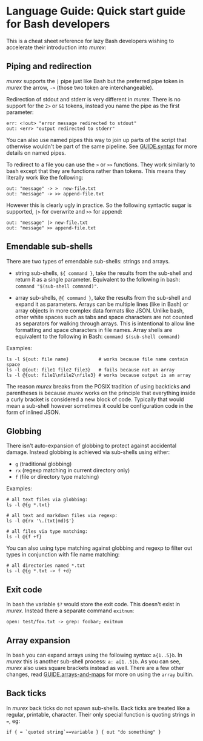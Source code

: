 # Language Guide: Quick start guide for Bash developers

This is a cheat sheet reference for lazy Bash developers wishing to
accelerate their introduction into _murex_:

## Piping and redirection

_murex_ supports the `|` pipe just like Bash but the preferred pipe
token in _murex_ the arrow, `->` (those two token are interchangeable).

Redirection of stdout and stderr is very different in _murex_. There is
no support for the `2>` or `&1` tokens,  instead you name the pipe as
the first parameter:

    err: <!out> "error message redirected to stdout"
    out: <err> "output redirected to stderr"

You can also use named pipes this way to join up parts of the script
that otherwise wouldn't be part of the same pipeline. See [GUIDE.syntax](GUIDE.syntax.md#piping)
for more details on named pipes.

To redirect to a file you can use the `>` or `>>` functions. They work
similarly to bash except that they are functions rather than tokens. This means
they literally work like the following:

    out: "message" -> >  new-file.txt
    out: "message" -> >> append-file.txt

However this is clearly ugly in practice. So the following syntactic sugar is
supported, `|>` for overwrite and `>>` for append:

    out: "message" |> new-file.txt
    out: "message" >> append-file.txt

## Emendable sub-shells

There are two types of emendable sub-shells: strings and arrays.

* string sub-shells, `${ command }`, take the results from the sub-shell
and return it as a single parameter. Equivalent to the following in bash:
`command "$(sub-shell command)"`.

* array sub-shells, `@{ command }`, take the results from the sub-shell
and expand it as parameters. Arrays can be multiple lines (like in Bash)
or array objects in more complex data formats like JSON. Unlike bash,
other white spaces such as tabs and space characters are not counted as
separators for walking through arrays. This is intentional to allow line
formatting and space characters in file names. Array shells are
equivalent to the following in Bash: `command $(sub-shell command)`

Examples:

    ls -l ${out: file name}           # works because file name contain space
    ls -l @{out: file1 file2 file3}   # fails because not an array
    ls -l @{out: file1\nfile2\nfile3} # works because output is an array

The reason _murex_ breaks from the POSIX tradition of using backticks and
parentheses is because _murex_ works on the principle that everything inside
a curly bracket is considered a new block of code. Typically that would mean
a sub-shell however sometimes it could be configuration code in the form of
inlined JSON.

## Globbing

There isn't auto-expansion of globbing to protect against accidental
damage. Instead globbing is achieved via sub-shells using either:

* `g` (traditional globbing)
* `rx` (regexp matching in current directory only)
* `f` (file or directory type matching)

Examples:

    # all text files via globbing:
    ls -l @{g *.txt}

    # all text and markdown files via regexp:
    ls -l @{rx '\.(txt|md)$'}

    # all files via type matching:
    ls -l @{f +f}

You can also using type matching against globbing and regexp to filter
out types in conjunction with file name matching:

    # all directories named *.txt
    ls -l @{g *.txt -> f +d}

## Exit code

In bash the variable `$?` would store the exit code. This doesn't exist
in _murex_. Instead there a separate command `exitnum`:

    open: test/fox.txt -> grep: foobar; exitnum

## Array expansion

In bash you can expand arrays using the following syntax: `a{1..5}b`. In
_murex_ this is another sub-shell process: `a: a[1..5]b`. As you can see,
_murex_ also uses square brackets instead as well. There are a few other
changes, read [GUIDE.arrays-and-maps](GUIDE.arrays-and-maps.md#the-array-builtin)
for more on using the `array` builtin.

## Back ticks

In _murex_ back ticks do not spawn sub-shells. Back ticks are treated
like a regular, printable, character. Their only special function is
quoting strings in `=`, eg:

    if { = `quoted string`==variable } { out "do something" }
